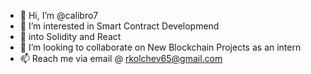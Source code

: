 - 👋 Hi, I’m @calibro7
- 👀 I’m interested in Smart Contract Developmend
- 🌱 into Solidity and React
- 💞️ I’m looking to collaborate on New Blockchain Projects as an intern
- 📫 Reach me via email @ rkolchev65@gmail.com

<!---
calibro7/calibro7 is a ✨ special person✨ 

